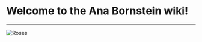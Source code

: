 # Welcome to the Ana Bornstein wiki!

***

![Roses](https://images.rawpixel.com/image_500/czNmcy1wcml2YXRlL3Jhd3BpeGVsX2ltYWdlcy93ZWJzaXRlX2NvbnRlbnQvbHIvYTAxNC1taWxhZGF2LTEzLmpwZw.jpg)
